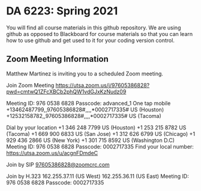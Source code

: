 # DA 6223: Spring 2021
You will find all course materials in this github repository. We are using github as opposed to Blackboard for course materials so that you can learn how to use github and get used to it for your coding version control.

## Zoom Meeting Information
Matthew Martinez is inviting you to a scheduled Zoom meeting.

Join Zoom Meeting
https://utsa.zoom.us/j/97605386828?pwd=cmtwQ1ZFcXBCb2phQW1vdGJxKzNudz09

Meeting ID: 976 0538 6828
Passcode: advanced_1
One tap mobile
+13462487799,,97605386828#,,,,*0002717335# US (Houston)
+12532158782,,97605386828#,,,,*0002717335# US (Tacoma)

Dial by your location
        +1 346 248 7799 US (Houston)
        +1 253 215 8782 US (Tacoma)
        +1 669 900 6833 US (San Jose)
        +1 312 626 6799 US (Chicago)
        +1 929 436 2866 US (New York)
        +1 301 715 8592 US (Washington D.C)
Meeting ID: 976 0538 6828
Passcode: 0002717335
Find your local number: https://utsa.zoom.us/u/acgnFDmdeC

Join by SIP
97605386828@zoomcrc.com

Join by H.323
162.255.37.11 (US West)
162.255.36.11 (US East)
Meeting ID: 976 0538 6828
Passcode: 0002717335
